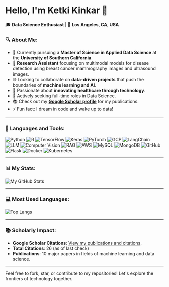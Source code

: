 <!--
**ketkikinkar/ketkikinkar** is a ✨ _special_ ✨ repository because its `README.md` (this file) appears on your GitHub profile.

Here are some ideas to get you started:

- 🔭 I’m currently working on ...
- 🌱 I’m currently learning ...
- 👯 I’m looking to collaborate on ...
- 🤔 I’m looking for help with ...
- 💬 Ask me about ...
- 📫 How to reach me: ...
- 😄 Pronouns: ...
- ⚡ Fun fact: ...
-->

# Hello, I'm Ketki Kinkar 👋

🎓 **Data Science Enthusiast** | 📍 **Los Angeles, CA, USA**

### ‍🔍 About Me:
- 🏫 Currently pursuing a **Master of Science in Applied Data Science** at the **University of Southern California**.
- 💼 **Research Assistant** focusing on multimodal models for disease detection using breast cancer mammography images and ultrasound images.
- 🌐 Looking to collaborate on **data-driven projects** that push the boundaries of **machine learning and AI**.
- 🤖 Passionate about **innovating healthcare through technology**.
- 🌟 Actively seeking full-time roles in Data Science.
- 📚 Check out my [**Google Scholar profile**](https://scholar.google.com/citations?user=vpmCbCQAAAAJ&hl=en&oi=ao) for my publications.
- ⚡ Fun fact: I dream in code and wake up to data!

---

### 🔧 Languages and Tools:

![Python](https://img.shields.io/badge/-Python-3776AB?style=flat&logo=Python&logoColor=white)
![R](https://img.shields.io/badge/-R-276DC3?style=flat&logo=r&logoColor=white)
![TensorFlow](https://img.shields.io/badge/-TensorFlow-FF6F00?style=flat&logo=TensorFlow&logoColor=white)
![Keras](https://img.shields.io/badge/-Keras-D00000?style=flat&logo=Keras&logoColor=white)
![PyTorch](https://img.shields.io/badge/-PyTorch-EE4C2C?style=flat&logo=PyTorch&logoColor=white)
![GCP](https://img.shields.io/badge/-GCP-4285F4?style=flat&logo=google-cloud&logoColor=white)
![LangChain](https://img.shields.io/badge/-LangChain-007ACC?style=flat&logo=custom&logoColor=white)
![LLM](https://img.shields.io/badge/-LLM-007BFF?style=flat&logo=custom&logoColor=white)
![Computer Vision](https://img.shields.io/badge/-Computer%20Vision-76B900?style=flat&logo=opencv&logoColor=white)
![RAG](https://img.shields.io/badge/-RAG-FF4500?style=flat&logo=custom&logoColor=white)
![AWS](https://img.shields.io/badge/-AWS-232F3E?style=flat&logo=amazon-aws&logoColor=white)
![MySQL](https://img.shields.io/badge/-MySQL-4479A1?style=flat&logo=mysql&logoColor=white)
![MongoDB](https://img.shields.io/badge/-MongoDB-47A248?style=flat&logo=mongodb&logoColor=white)
![GitHub](https://img.shields.io/badge/-GitHub-181717?style=flat&logo=github)
![Flask](https://img.shields.io/badge/-Flask-000000?style=flat&logo=flask&logoColor=white)
![Docker](https://img.shields.io/badge/-Docker-2496ED?style=flat&logo=docker&logoColor=white)
![Kubernetes](https://img.shields.io/badge/-Kubernetes-326CE5?style=flat&logo=kubernetes&logoColor=white)

---

### 📊 My Stats:

![My GitHub Stats](https://github-readme-stats.vercel.app/api?username=ketkikinkar&show_icons=true&theme=tokyonight)

---

### 💻 Most Used Languages:

![Top Langs](https://github-readme-stats.vercel.app/api/top-langs/?username=ketkikinkar&layout=compact&theme=vision-friendly-dark)

---

### 📚 Scholarly Impact:

- **Google Scholar Citations**: [View my publications and citations](https://scholar.google.com/citations?user=vpmCbCQAAAAJ&hl=en&oi=ao).
- **Total Citations**: 26 (as of last check)
- **Publications**: 10 major papers in fields of machine learning and data science.

---

Feel free to fork, star, or contribute to my repositories! Let's explore the frontiers of technology together.
